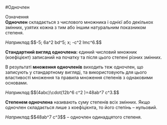 #Одночлен

<div class="space">
<div class="eoz-wrap">
<span class="eoz">Означення</span>
<div class="eoz-text">
<b>Одночлен</b> складається з числового множника i однiєї або декiлькох змiнних, узятих кожна з тим або iншим натуральним показником степеня.
</div>
</div>
</div>

<p><i>Наприклад:</i>$$-5; 6a^2 bd^5; x; -c^2 lmc^6.$$</p>
<div class="space"></div>
<p><b>Стандартний вигляд одночлена:</b> єдиний числовий множник (коефіцієнт) записаний на початку та після цього степені різних змінних.</p>

<p>В результатi <b>множення одночленiв</b> виходить теж одночлен, що записують у стандартному виглядi, та використовують для цього властивостi множення та правила множення степенiв з однаковими основами.</p>
<div class="space"></div>
<p><i>Наприклад:</i>$$(4abc)\cdot(12b^6 c^2 )=48ab^7 c^3.$$</p>
<div class="space"></div>
<p><b>Степенем одночлена</b> називають суму степенiв всiх змiнних. Якщо одночлен складається лише з коефiцiєнта, то його степiнь – нульовий.</p>
<div class="space"></div>
<p><i>Наприклад:</i>$$48ab^7 c^3$$ – одночлен одинадцятого степеня.</p>



